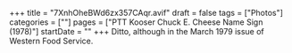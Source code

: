 +++
title = "7XnhOheBWd6zx357CAqr.avif"
draft = false
tags = ["Photos"]
categories = [""]
pages = ["PTT Kooser Chuck E. Cheese Name Sign (1978)"]
startDate = ""
+++
Ditto, although in the March 1979 issue of Western Food Service.
